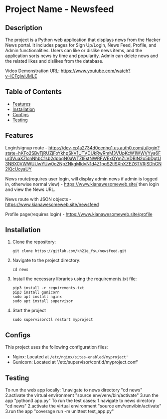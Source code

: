 # Project Name - Newsfeed

## Description
The project is a Python web application that displays news from the Hacker News portal. It includes pages for Sign Up/Login, News Feed, Profile, and Admin functionalities. Users can like or dislike news items, and the application sorts news by time and popularity. Admin can delete news and the related likes and dislikes from the database.

Video Demonstration URL: https://www.youtube.com/watch?v=lCFgIwiJMLE

## Table of Contents

- [Features](#features)
- [Installation](#installation)
- [Configs](#configs)
- [Testing](#testing)

## Features

Login/signup route - 
https://dev-cp1a2734d0cenhq1.us.auth0.com/u/login?state=hKFo2SBvTjRUZjFoYkhpSkV1UTVDUkRwRmM3VUpKcW1WWVYya6Fur3VuaXZlcnNhbC1sb2dpbqN0aWTZIEstNWRFWExQYmZLVDBIN2o5bDgtU3NBX0VWWUUwYUw0o2NpZNkgMldvN1d4Z1pqS2tlSXhXZEZ6TVRjSDhGN2lQcUoyaUY

News route(requires user login, will display admin news if admin is logged in, otherwise normal view) - https://www.kianawesomeweb.site/ then login and view the News URL.

News route with JSON objects - https://www.kianawesomeweb.site/newsfeed

Profile page(requires login) - https://www.kianawesomeweb.site/profile 

## Installation

1. Clone the repository:
    ```
    git clone https://gitlab.com/kh21e_fsu/newsfeed.git
    ```
2. Navigate to the project directory:
    ```
    cd news
    ```
3. Install the necessary libraries using the requirements.txt file:
    ```
    pip3 install -r requirements.txt
    pip3 install gunicorn
    sudo apt install nginx
    sudo apt install supervisor 
    ```
4. Start the project
    ```
    sudo supervisorctl restart myproject
    ```

## Configs

This project uses the following configuration files:

- Nginx: Located at `/etc/nginx/sites-enabled/myproject'`
- Gunicorn: Located at '/etc/supervisor/conf.d/myproject.conf'

## Testing
To run the web app locally:
    1.navigate to news directory "cd news"
    2.activate the virtual environment "source env/venv/bin/activate"
    3.run the app "python3 app.py"
To run the test cases:
    1.navigate to news directory "cd news"
    2.activate the virtual environment "source env/venv/bin/activate"
    3.run the app "coverage run -m unittest test_app.py"

